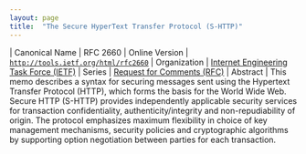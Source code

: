 ```yaml
---
layout: page
title:  "The Secure HyperText Transfer Protocol (S-HTTP)"
---
```


| Canonical Name | RFC 2660
| Online Version | [`http://tools.ietf.org/html/rfc2660`](http://tools.ietf.org/html/rfc2660)
| Organization | [Internet Engineering Task Force (IETF)](..)
| Series | [Request for Comments (RFC)](..)
| Abstract | This memo describes a syntax for securing messages sent using the Hypertext Transfer Protocol (HTTP), which forms the basis for the World Wide Web. Secure HTTP (S-HTTP) provides independently applicable security services for transaction confidentiality, authenticity/integrity and non-repudiability of origin. The protocol emphasizes maximum flexibility in choice of key management mechanisms, security policies and cryptographic algorithms by supporting option negotiation between parties for each transaction.